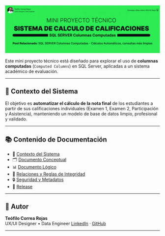 ![Portada del Proyecto](docs/img/title_sistema_calculo.png)

Este mini proyecto técnico está diseñado para explorar el uso de **columnas computadas** (`Computed Columns`) en SQL Server, aplicadas a un sistema académico de evaluación.

---

## 📌 Contexto del Sistema
El objetivo es **automatizar el cálculo de la nota final** de los estudiantes a partir de sus calificaciones individuales (Examen 1, Examen 2, Participación y Asistencia), manteniendo un modelo de base de datos limpio, profesional y validado.

---

## 📚 Contenido de Documentación

- 📌 [Contexto del Sistema](docs/contexto_sistema.md)
- 🗂 [Documento Conceptual](docs/documento_conceptual.md)
- 📊 [Documento Lógico](docs/documento_logico.md)
- 🔗 [Relaciones y Reglas de Integridad](docs/relaciones_tablas.md)
- 🔒 [Seguridad y Metadatos](docs/seguridad_metadatos.md)
- 🚀 [Release](docs/release.md)

---

## 👤 Autor

**Teófilo Correa Rojas**  
UX/UI Designer • Data Engineer
[LinkedIn](https://www.linkedin.com/in/teófilo-correa-rojas/) · [GitHub](https://github.com/teofilocorrea)

---
